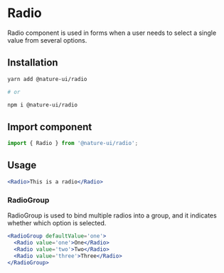 # Radio

Radio component is used in forms when a user needs to select a single value from
several options.

## Installation

```sh
yarn add @nature-ui/radio

# or

npm i @nature-ui/radio
```

## Import component

```jsx
import { Radio } from '@nature-ui/radio';
```

## Usage

```jsx
<Radio>This is a radio</Radio>
```

### RadioGroup

RadioGroup is used to bind multiple radios into a group, and it indicates
whether which option is selected.

```jsx
<RadioGroup defaultValue='one'>
  <Radio value='one'>One</Radio>
  <Radio value='two'>Two</Radio>
  <Radio value='three'>Three</Radio>
</RadioGroup>
```
